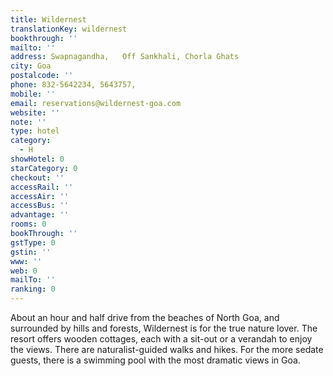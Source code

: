 ```yaml
---
title: Wildernest
translationKey: wildernest
bookthrough: ''
mailto: ''
address: Swapnagandha,   Off Sankhali, Chorla Ghats
city: Goa
postalcode: ''
phone: 832-5642234, 5643757,
mobile: ''
email: reservations@wildernest-goa.com
website: ''
note: ''
type: hotel
category:
  - H
showHotel: 0
starCategory: 0
checkout: ''
accessRail: ''
accessAir: ''
accessBus: ''
advantage: ''
rooms: 0
bookThrough: ''
gstType: 0
gstin: ''
www: ''
web: 0
mailTo: ''
ranking: 0
---
```







About an hour and half drive from the beaches of North Goa, and surrounded by hills and forests, Wildernest is for the true nature lover.     The resort offers wooden cottages, each with a sit-out or a verandah to enjoy the views. There are naturalist-guided walks and hikes. For the more sedate guests, there is a swimming pool with the most dramatic views in Goa.